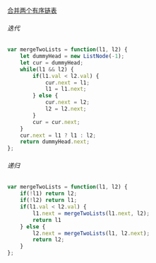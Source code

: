 [合并两个有序链表](https://leetcode.cn/problems/merge-two-sorted-lists/)

###### 迭代

```javascript
var mergeTwoLists = function(l1, l2) {
    let dummyHead = new ListNode(-1);
    let cur = dummyHead;
    while(l1 && l2) {
        if(l1.val < l2.val) {
            cur.next = l1;
            l1 = l1.next;
        } else {
            cur.next = l2;
            l2 = l2.next;
        }
        cur = cur.next;
    }
    cur.next = l1 ? l1 : l2;
    return dummyHead.next;
};
```

###### 递归

```javascript
var mergeTwoLists = function(l1, l2) {
    if(!l1) return l2;
    if(!l2) return l1;
    if(l1.val < l2.val) {
        l1.next = mergeTwoLists(l1.next, l2);
        return l1
    } else {
        l2.next = mergeTwoLists(l1, l2.next);
        return l2;
    }
};
```


